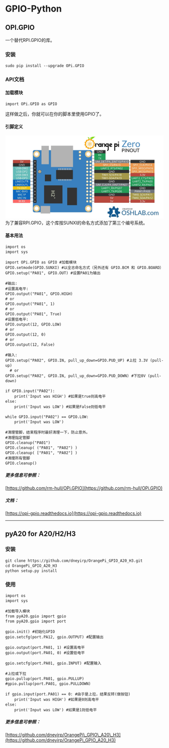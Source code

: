 # GPIO-Python

## OPI.GPIO

一个替代RPI.GPIO的库。

### 安装

```
sudo pip install --upgrade OPi.GPIO
```

### API文档

#### 加载模块

```
import OPi.GPIO as GPIO
```

这样做之后，你就可以在你的脚本里使用GPIO了。

#### 引脚定义

![](/assets/opiz-pins-26-0.jpg)为了兼容RPI.GPIO，这个库按SUNXI的命名方式添加了第三个编号系统。

#### 基本用法

```
import os
import sys

import OPi.GPIO as GPIO #加载模块
GPIO.setmode(GPIO.SUNXI) #以全志命名方式（另外还有 GPIO.BCM 和 GPIO.BOARD）
GPIO.setup("PA01", GPIO.OUT) #设置PA01为输出

#输出:
#设置高电平:
GPIO.output("PA01", GPIO.HIGH)
# or
GPIO.output("PA01", 1)
# or
GPIO.output("PA01", True)
#设置低电平:
GPIO.output(12, GPIO.LOW)
# or
GPIO.output(12, 0)
# or
GPIO.output(12, False)

#输入:
GPIO.setup("PA02", GPIO.IN, pull_up_down=GPIO.PUD_UP) #上拉 3.3V (pull-up)
  # or
GPIO.setup("PA02", GPIO.IN, pull_up_down=GPIO.PUD_DOWN) #下拉0V (pull-down)

if GPIO.input("PA02"):
    print('Input was HIGH') #如果是true则高电平
else:
    print('Input was LOW') #如果是False则低电平

while GPIO.input("PA02") == GPIO.LOW:
    print('Input was LOW')

#清理管脚，结束程序时最好清理一下，防止意外。
#清理指定管脚
GPIO.cleanup("PA01")
GPIO.cleanup( ("PA01", "PA02") )
GPIO.cleanup( ["PA01", "PA02"] )
#清理所有管脚
GPIO.cleanup()
```

##### 更多信息可参照：

[https://github.com/rm-hull/OPi.GPIO](https://github.com/rm-hull/OPi.GPIO)

##### 文档：

[https://opi-gpio.readthedocs.io](https://opi-gpio.readthedocs.io)

---

## pyA20 for A20/H2/H3

### 安装

```
git clone https://github.com/dneyirp/OrangePi_GPIO_A20_H3.git
cd OrangePi_GPIO_A20_H3
python setup.py install
```

### 使用

```
import os
import sys

#加载导入模块
from pyA20.gpio import gpio
from pyA20.gpio import port

gpio.init() #初始化GPIO
gpio.setcfg(port.PA12, gpio.OUTPUT) #配置输出

gpio.output(port.PA01, 1) #设置高电平
gpio.output(port.PA01, 0) #设置低电平

gpio.setcfg(port.PA01, gpio.INPUT) #配置输入

#上拉或下拉
gpio.pullup(port.PA01, gpio.PULLUP)
#gpio.pullup(port.PA01, gpio.PULLDOWN)

if gpio.input(port.PA01) == 0: #由于是上拉，结果反转(做按钮)
    print('Input was HIGH') #如果是0则高电平
else:
    print('Input was LOW') #如果是1则低电平
```

##### 更多信息可参照：

[https://github.com/dneyirp/OrangePi\_GPIO\_A20\_H3](https://github.com/dneyirp/OrangePi_GPIO_A20_H3)

